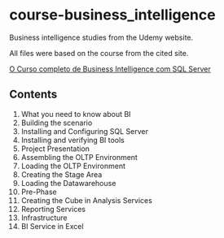 # course-business_intelligence

Business intelligence studies from the Udemy website.

All files were based on the course from the cited site.

[O Curso completo de Business Intelligence com SQL Server](https://www.udemy.com/course/curso-completo-business-intelligence/)

## Contents

1. What you need to know about BI
2. Building the scenario
3. Installing and Configuring SQL Server
4. Installing and verifying BI tools
5. Project Presentation
6. Assembling the OLTP Environment
7. Loading the OLTP Environment
8. Creating the Stage Area
9. Loading the Datawarehouse
10. Pre-Phase
11. Creating the Cube in Analysis Services
12. Reporting Services
13. Infrastructure
14. BI Service in Excel
